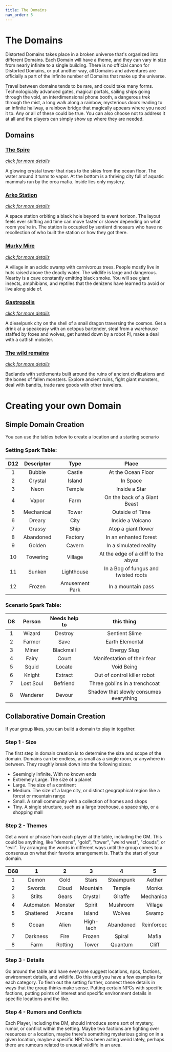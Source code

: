 ```yaml
---
title: The Domains
nav_order: 5
---
```

<script>
if (window.matchMedia && window.matchMedia('(prefers-color-scheme: dark)').matches) {
    jtd.setTheme('dark')
}
</script>
# The Domains

Distorted Domains takes place in a broken universe that's organized into different Domains. Each Domain will have a theme, and they can vary in size from nearly infinite to a single building. There is no official canon for Distorted Domains, or put another way, all Domains and adventures are officially a part of the infinite number of Domains that make up the universe. 

Travel between domains tends to be rare, and could take many forms. Technologically advanced gates, magical portals, sailing ships going through the void, an interdimensional phone booth, a dangerous trek through the mist, a long walk along a rainbow, mysterious doors leading to an infinite hallway, a rainbow bridge that magically appears where you need it to. Any or all of these could be true. You can also choose not to address it at all and the players can simply show up where they are needed.



## Domains

### [The Spire](setting/the-spire)

*[click for more details](setting/the-spire)*

A glowing crystal tower that rises to the skies from the ocean floor. The water around it turns to vapor. At the bottom is a thriving city full of aquatic mammals run by the orca mafia. Inside lies only mystery.


### [Arko Station](setting/arko-station)

*[click for more details](setting/arko-station)*

A space station orbiting a black hole beyond its event horizon. The layout feels ever shifting and time can move faster or slower depending on what room you're in. The station is occupied by sentient dinosaurs who have no recollection of who built the station or how they got there.

### [Murky Mire](setting/murky-mire)

*[click for more details](setting/murky-mire)*

A village in an acidic swamp with carnivorous trees. People mostly live in huts raised above the deadly water. The wildlife is large and dangerous. Nearby is a cave constantly emitting black smoke. You will see giant insects, amphibians, and reptiles that the denizens have learned to avoid or live along side of.

### [Gastropolis](setting/gastropolis)

*[click for more details](setting/gastropolis)*

A dieselpunk city on the shell of a snail dragon traversing the cosmos. Get a drink at a speakeasy with an octopus bartender, steal from a warehouse staffed by foxes and wolves, get hunted down by a robot PI, make a deal with a catfish mobster.

### [The wild remains](setting/wild-remains)

*[click for more details](setting/wild-remains)*

Badlands with settlements built around the ruins of ancient civilizations and the bones of fallen monsters. Explore ancient ruins, fight giant monsters, deal with bandits, trade rare goods with other travelers.

# Creating your own Domain

## Simple Domain Creation

You can use the tables below to create a location and a starting scenario

### Setting Spark Table:

D12 | Descriptor | Type    | Place  |
:-: | :-:        | :-:     | :-:
1   | Bubble     | Castle  | At the Ocean Floor
2   | Crystal    | Island  | In Space
3   | Neon       | Temple  | Inside a Star
4   | Vapor      | Farm    | On the back of a Giant Beast
5   | Mechanical | Tower   | Outside of Time
6   | Dreary     | City    | Inside a Volcano
7   | Grassy     | Ship    | Atop a giant flower
8   | Abandoned  | Factory | In an enhanted forest
9   | Golden     | Cavern  | In a simulated reality
10  | Towering   | Village | At the edge of a cliff to the abyss
11  | Sunken     | Lighthouse | In a Bog of fungus and twisted roots
12  | Frozen     | Amusement Park | In a mountain pass

### Scenario Spark Table:

D8  | Person | Needs help to | this thing
:-: | :----: | :-----------: | :-----------:
1   | Wizard | Destroy       | Sentient Slime
2   | Farmer | Save          | Earth Elemental
3   | Miner  | Blackmail     | Energy Slug
4   | Fairy  | Court         | Manifestation of their fear
5   | Squid  | Locate        | Void Being
6   | Knight  | Extract      | Out of control killer robot
7   | Lost Soul | Befriend   | Three goblins in a trenchcoat
8   | Wanderer  | Devour     | Shadow that slowly consumes everything

## Collaborative Domain Creation

If your group likes, you can build a domain to play in together.

### Step 1 - Size

The first step in domain creation is to determine the size and scope of the domain. Domains can be endless, as small as a single room, or anywhere in between. They roughly break down into the following sizes:
- Seemingly Infinite. With no known ends
- Extremely Large. The size of a planet
- Large. The size of a continent
- Medium. The size of a large city, or distinct geographical region like a forest or mountain range
- Small. A small community with a collection of homes and shops
- Tiny. A single structure, such as a large treehouse, a space ship, or a shopping mall

### Step 2 - Themes

Get a word or phrase from each player at the table, including the GM. This could be anything, like "demons", "gold", "tower", "weird west", "clouds", or "evil". Try arranging the words in different ways until the group comes to a consensus on what their favorite arrangement is. That's the start of your domain. 


D68 | 1 |  2 |  3 |  4 |  5 |  6
:-: | :-: | :-: | :-: | :-: | :-: | :-:
1  | Demon	|	Gold	|	Stars	|	Steampunk	|	Aether	|	Revolution
2  | Swords	|	Cloud	|	Mountain	|	Temple	|	Monks	|	River	
3  | Stilts	|	Gears	|	Crystal	|	Giraffe	|	Mechanical	|	Gateway
4  | Automaton	|	Monster	|	Spirit	|	Mushroom	|	Village	|	Boat
5  | Shattered	|	Arcane	|	Island	|	Wolves	|	Swamp	|	Fortress
6  | Ocean	|	Alien	|	High-tech	|	Abandoned	|	Reinforced	|	Walking
7  | Darkness	|	Fire	|	Frozen	|	Spiral	|	Mafia	|	Corporation	
8  | Farm	|	Rotting	|	Tower	|	Quantum	|	Cliff	|	Hut

### Step 3 - Details

Go around the table and have everyone suggest locations, npcs, factions, environment details, and wildlife. Do this until you have a few examples for each category. To flesh out the setting further, connect these details in ways that the group thinks make sense. Putting certain NPCs with specific factions, putting points of interest and specific environment details in specific locations and the like.

### Step 4 - Rumors and Conflicts

Each Player, including the DM, should introduce some sort of mystery, rumor, or conflict within the setting. Maybe two factions are fighting over resources or a location, maybe there's something mysterious going on in a given location, maybe a specific NPC has been acting weird lately, perhaps there are rumours related to unusual wildlife in an area.
